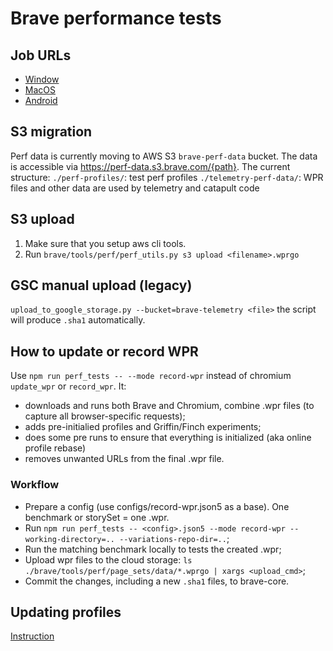 # Brave performance tests

## Job URLs

* [Window](<https://ci.brave.com/job/brave-browser-test-perf-windows/>)
* [MacOS](<https://ci.brave.com/job/brave-browser-test-perf-macos/>)
* [Android](<https://ci.brave.com/job/brave-browser-test-perf-android/>)

## S3 migration

Perf data is currently moving to AWS S3 `brave-perf-data` bucket.
The data is accessible via <https://perf-data.s3.brave.com/{path}>.
The current structure:
`./perf-profiles/`: test perf profiles
`./telemetry-perf-data/`: WPR files and other data are used by telemetry and
                          catapult code

## S3 upload

1. Make sure that you setup aws cli tools.
2. Run `brave/tools/perf/perf_utils.py s3 upload <filename>.wprgo`

## GSC manual upload (legacy)

`upload_to_google_storage.py --bucket=brave-telemetry <file>`
the script will produce `.sha1` automatically.

## How to update or record WPR

Use `npm run perf_tests -- --mode record-wpr` instead of chromium `update_wpr` or `record_wpr`. It:

* downloads and runs both Brave and Chromium, combine .wpr files (to capture all browser-specific requests);
* adds pre-initialied profiles and Griffin/Finch experiments;
* does some pre runs to ensure that everything is initialized (aka online profile rebase)
* removes unwanted URLs from the final .wpr file.

### Workflow

* Prepare a config (use configs/record-wpr.json5 as a base). One benchmark or storySet = one .wpr.
* Run `npm run perf_tests -- <config>.json5 --mode record-wpr --working-directory=.. --variations-repo-dir=..`;
* Run the matching benchmark locally to tests the created .wpr;
* Upload wpr files to the cloud storage: `ls ./brave/tools/perf/page_sets/data/*.wprgo | xargs <upload_cmd>`;
* Commit the changes, including a new `.sha1` files, to brave-core.

## Updating profiles

[Instruction](./updating_test_profiles.md)
